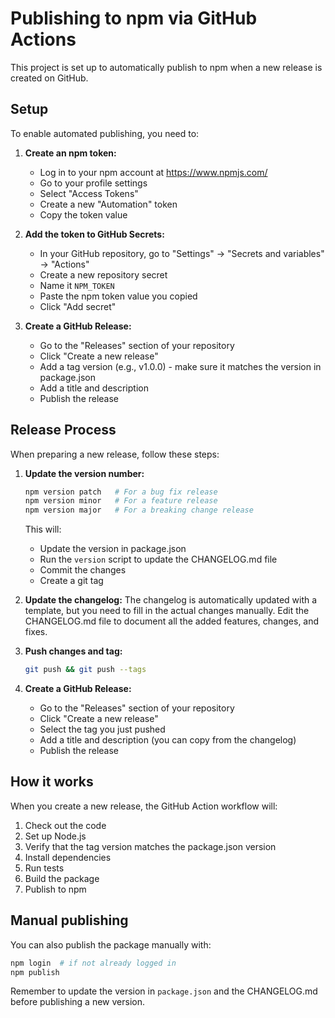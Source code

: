 # Publishing to npm via GitHub Actions

This project is set up to automatically publish to npm when a new release is created on GitHub.

## Setup

To enable automated publishing, you need to:

1. **Create an npm token:**

   - Log in to your npm account at https://www.npmjs.com/
   - Go to your profile settings
   - Select "Access Tokens"
   - Create a new "Automation" token
   - Copy the token value

2. **Add the token to GitHub Secrets:**

   - In your GitHub repository, go to "Settings" -> "Secrets and variables" -> "Actions"
   - Create a new repository secret
   - Name it `NPM_TOKEN`
   - Paste the npm token value you copied
   - Click "Add secret"

3. **Create a GitHub Release:**
   - Go to the "Releases" section of your repository
   - Click "Create a new release"
   - Add a tag version (e.g., v1.0.0) - make sure it matches the version in package.json
   - Add a title and description
   - Publish the release

## Release Process

When preparing a new release, follow these steps:

1. **Update the version number:**

   ```bash
   npm version patch   # For a bug fix release
   npm version minor   # For a feature release
   npm version major   # For a breaking change release
   ```

   This will:

   - Update the version in package.json
   - Run the `version` script to update the CHANGELOG.md file
   - Commit the changes
   - Create a git tag

2. **Update the changelog:**
   The changelog is automatically updated with a template, but you need to fill in the actual changes manually.
   Edit the CHANGELOG.md file to document all the added features, changes, and fixes.

3. **Push changes and tag:**

   ```bash
   git push && git push --tags
   ```

4. **Create a GitHub Release:**
   - Go to the "Releases" section of your repository
   - Click "Create a new release"
   - Select the tag you just pushed
   - Add a title and description (you can copy from the changelog)
   - Publish the release

## How it works

When you create a new release, the GitHub Action workflow will:

1. Check out the code
2. Set up Node.js
3. Verify that the tag version matches the package.json version
4. Install dependencies
5. Run tests
6. Build the package
7. Publish to npm

## Manual publishing

You can also publish the package manually with:

```bash
npm login  # if not already logged in
npm publish
```

Remember to update the version in `package.json` and the CHANGELOG.md before publishing a new version.
